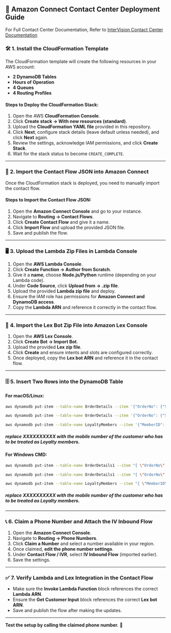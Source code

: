 ## 🏢 **Amazon Connect Contact Center Deployment Guide**

For Full Contact Center Documentation, Refer to [InterVision Contact Center Documentation](InterVision_Contact_Center.md)


### 🛠 **1. Install the CloudFormation Template**
The CloudFormation template will create the following resources in your AWS account:
- **2 DynamoDB Tables**
- **Hours of Operation**
- **4 Queues**
- **4 Routing Profiles**

#### **Steps to Deploy the CloudFormation Stack:**
1. Open the AWS **CloudFormation Console**.
2. Click **Create stack → With new resources (standard)**.
3. Upload the **CloudFormation YAML file** provided in this repository.
4. Click **Next**, configure stack details (leave default unless needed), and click **Next** again.
5. Review the settings, acknowledge IAM permissions, and click **Create Stack**.
6. Wait for the stack status to become `CREATE_COMPLETE`.

---

### 🔄 **2. Import the Contact Flow JSON into Amazon Connect**
Once the CloudFormation stack is deployed, you need to manually import the contact flow.

#### **Steps to Import the Contact Flow JSON:**
1. Open the **Amazon Connect Console** and go to your instance.
2. Navigate to **Routing → Contact Flows**.
3. Click **Create Contact Flow** and give it a name.
4. Click **Import Flow** and upload the provided JSON file.
5. Save and publish the flow.

---

### 🖥️ **3. Upload the Lambda Zip Files in Lambda Console**
1. Open the **AWS Lambda Console**.
2. Click **Create Function → Author from Scratch**.
3. Give it a **name**, choose **Node.js/Python** runtime (depending on your Lambda code).
4. Under **Code Source**, click **Upload from → .zip file**.
5. Upload the provided **Lambda zip file** and deploy.
6. Ensure the IAM role has permissions for **Amazon Connect and DynamoDB access**.
7. Copy the **Lambda ARN** and reference it correctly in the contact flow.

---

### 🤖 **4. Import the Lex Bot Zip File into Amazon Lex Console**
1. Open the **AWS Lex Console**.
2. Click **Create Bot → Import Bot**.
3. Upload the provided **Lex zip file**.
4. Click **Create** and ensure intents and slots are configured correctly.
5. Once deployed, copy the **Lex bot ARN** and reference it in the contact flow.

---

### 🗄️ **5. Insert Two Rows into the DynamoDB Table**

#### **For macOS/Linux:**

```sh
aws dynamodb put-item --table-name OrderDetails --item '{"OrderNo": {"S": "1297"}, "CustomerName": {"S": "John Doe"}, "Status": {"S": "Processed"}}' 

aws dynamodb put-item --table-name OrderDetails --item '{"OrderNo": {"S": "1298"}, "CustomerName": {"S": "Jane Smith"}, "Status": {"S": "Pending"}}'

aws dynamodb put-item --table-name LoyaltyMembers --item '{"MemberID": {"S": "115296801"}, "MobileNo": {"S": "+1XXXXXXXXXX"}, "Name": {"S": "Joseph Murphy"}}'
```
##### replace XXXXXXXXXX with the mobile number of the customer who has to be treated as Loyalty members. 

#### **For Windows CMD:**
```sh
aws dynamodb put-item --table-name OrderDetails1 --item "{ \"OrderNo\": { \"S\": \"1297\" }, \"CustomerName\": { \"S\": \"John Doe\" }, \"Status\": { \"S\": \"Processed\" } }"

aws dynamodb put-item --table-name OrderDetails1 --item "{ \"OrderNo\": { \"S\": \"1298\" }, \"CustomerName\": { \"S\": \"Jane Smith\" }, \"Status\": { \"S\": \"Pending\" } }"

aws dynamodb put-item --table-name LoyaltyMembers --item "{ \"MemberID\": { \"S\": \"115296801\" }, \"MobileNo\": { \"S\": \"+1XXXXXXXXXX\" }, \"Name\": { \"S\": \"Joseph Murphy\" } }"
```
##### replace XXXXXXXXXX with the mobile number of the customer who has to be treated as Loyalty members.
---

### 📞 **6. Claim a Phone Number and Attach the IV Inbound Flow**
1. Open the **Amazon Connect Console**.
2. Navigate to **Routing → Phone Numbers**.
3. Click **Claim a Number** and select a number available in your region.
4. Once claimed, **edit the phone number settings**.
5. Under **Contact Flow / IVR**, select **IV Inbound Flow** (imported earlier).
6. Save the settings.

---

### ✅ **7. Verify Lambda and Lex Integration in the Contact Flow**
- Make sure the **Invoke Lambda Function** block references the correct **Lambda ARN**.
- Ensure the **Get Customer Input** block references the correct **Lex bot ARN**.
- Save and publish the flow after making the updates.

---

**Test the setup by calling the claimed phone number.** 🚀


